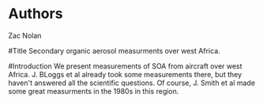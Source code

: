 # Authors
Zac Nolan

#Title
Secondary organic aerosol measurments over west Africa.

#Introduction
We present measurements of SOA from aircraft over west Africa.
J. BLoggs et al already took some measurements there, but they haven't answered all the scientific questions.
Of course, J. Smith et al made some great measurments in the 1980s in this region.